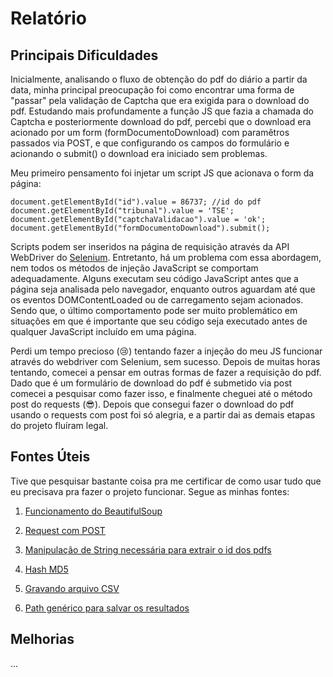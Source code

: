 # Relatório

## Principais Dificuldades

Inicialmente, analisando o fluxo de obtenção do pdf do diário a partir da data, minha principal preocupação foi como encontrar uma forma de "passar" pela validação de Captcha que era exigida para o download do pdf. Estudando mais profundamente a função JS que fazia a chamada do Captcha e posteriormente download do pdf, percebi que o download era acionado por um form (formDocumentoDownload) com paramêtros passados via POST, e que configurando os campos do formulário e acionando o submit() o download era iniciado sem problemas.

Meu primeiro pensamento foi injetar um script JS que acionava o form da página:
```
document.getElementById("id").value = 86737; //id do pdf
document.getElementById("tribunal").value = 'TSE';
document.getElementById("captchaValidacao").value = 'ok';
document.getElementById("formDocumentoDownload").submit();
```

Scripts podem ser inseridos na página de requisição através da API WebDriver do [Selenium](https://intoli.com/blog/javascript-injection/). Entretanto, há um problema com essa abordagem, nem todos os métodos de injeção JavaScript se comportam adequadamente. Alguns executam seu código JavaScript antes que a página seja analisada pelo navegador, enquanto outros aguardam até que os eventos DOMContentLoaded ou de carregamento sejam acionados. Sendo que, o último comportamento pode ser muito problemático em situações em que é importante que seu código seja executado antes de qualquer JavaScript incluído em uma página.

Perdi um tempo precioso (:cry:) tentando fazer a injeção do meu JS funcionar através do webdriver com Selenium, sem sucesso. Depois de muitas horas tentando, comecei a pensar em outras formas de fazer a requisição do pdf. Dado que é um formulário de download do pdf é submetido via post comecei a pesquisar como fazer isso, e finalmente cheguei até o método post do requests (:sunglasses:). Depois que consegui fazer o download do pdf usando o requests com post foi só alegria, e a partir dai as demais etapas do projeto fluíram legal.

## Fontes Úteis

Tive que pesquisar bastante coisa pra me certificar de como usar tudo que eu precisava pra fazer o projeto funcionar. Segue as minhas fontes:

1. [Funcionamento do BeautifulSoup](https://imasters.com.br/back-end/aprendendo-sobre-web-scraping-em-python-utilizando-beautifulsoup)

2. [Request com POST](https://code.tutsplus.com/tutorials/how-to-download-files-in-python--cms-30099)

3. [Manipulação de String necessária para extrair o id dos pdfs](https://wiki.python.org.br/ManipulandoStringsComPython)

3. [Hash MD5](https://stackoverflow.com/questions/3431825/generating-an-md5-checksum-of-a-file)

4. [Gravando arquivo CSV](https://pt.stackoverflow.com/questions/302281/salvar-dados-em-um-arquivo-csv)

5. [Path genérico para salvar os resultados](http://www.devfuria.com.br/python/os-path/)


## Melhorias

...
